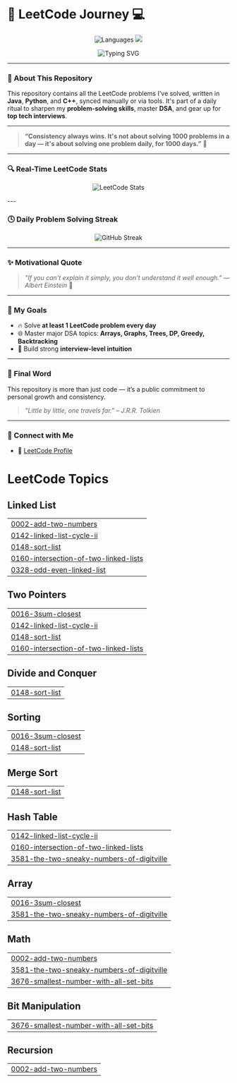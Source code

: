 
# 🚀 LeetCode Journey 💻

<p align="center">
  <img src="https://img.shields.io/badge/Languages-%20C++-informational?style=flat-square&logo=leetcode&color=brightgreen" alt="Languages">
  <img src="https://img.shields.io/badge/Goal-Solve%20DSA%20Daily-orange?style=flat-square&logo=target">
</p>

<p align="center">
  <img src="https://readme-typing-svg.demolab.com?font=Fira+Code&weight=500&pause=1000&color=30F7DB&center=true&vCenter=true&multiline=true&width=900&height=80&lines=Welcome+to+My+LeetCode+Solutions+Repo!;Tracking+Daily+DSA+Progress+using+C%2B%2B+!" alt="Typing SVG" />
</p>

---

### 📌 About This Repository

This repository contains all the LeetCode problems I've solved, written in **Java**, **Python**, and **C++**, synced manually or via tools. It's part of a daily ritual to sharpen my **problem-solving skills**, master **DSA**, and gear up for **top tech interviews**.

---

> **“Consistency always wins. It's not about solving 1000 problems in a day — it's about solving one problem daily, for 1000 days.”** 🌱

---

### 🔍 Real-Time LeetCode Stats

<p align="center">
  <img src="https://leetcard.jacoblin.cool/rishabhpandey3011?ext=activity&theme=unicorn" alt="LeetCode Stats" />
</p>
---

### 🕓 Daily Problem Solving Streak

<p align="center">
  <img src="https://streak-stats.demolab.com/?user=rishabhpandey30&theme=tokyonight_duo" alt="GitHub Streak" />
</p>

---

### ✨ Motivational Quote

> _"If you can't explain it simply, you don't understand it well enough." — Albert Einstein_ 🧠

---

### 🎯 My Goals

- 🔥 Solve **at least 1 LeetCode problem every day**
- 🌐 Master major DSA topics: **Arrays, Graphs, Trees, DP, Greedy, Backtracking**
- 💼 Build strong **interview-level intuition**

---


### 🙌 Final Word

This repository is more than just code — it’s a public commitment to personal growth and consistency.

> _“Little by little, one travels far.” – J.R.R. Tolkien_


---

### 🔗 Connect with Me

- 📘 [LeetCode Profile](https://leetcode.com/u/rishabhpandey3011/)

<!---LeetCode Topics Start-->
# LeetCode Topics
## Linked List
|  |
| ------- |
| [0002-add-two-numbers](https://github.com/rishabhpandey30/DSA/tree/master/0002-add-two-numbers) |
| [0142-linked-list-cycle-ii](https://github.com/rishabhpandey30/DSA/tree/master/0142-linked-list-cycle-ii) |
| [0148-sort-list](https://github.com/rishabhpandey30/DSA/tree/master/0148-sort-list) |
| [0160-intersection-of-two-linked-lists](https://github.com/rishabhpandey30/DSA/tree/master/0160-intersection-of-two-linked-lists) |
| [0328-odd-even-linked-list](https://github.com/rishabhpandey30/DSA/tree/master/0328-odd-even-linked-list) |
## Two Pointers
|  |
| ------- |
| [0016-3sum-closest](https://github.com/rishabhpandey30/DSA/tree/master/0016-3sum-closest) |
| [0142-linked-list-cycle-ii](https://github.com/rishabhpandey30/DSA/tree/master/0142-linked-list-cycle-ii) |
| [0148-sort-list](https://github.com/rishabhpandey30/DSA/tree/master/0148-sort-list) |
| [0160-intersection-of-two-linked-lists](https://github.com/rishabhpandey30/DSA/tree/master/0160-intersection-of-two-linked-lists) |
## Divide and Conquer
|  |
| ------- |
| [0148-sort-list](https://github.com/rishabhpandey30/DSA/tree/master/0148-sort-list) |
## Sorting
|  |
| ------- |
| [0016-3sum-closest](https://github.com/rishabhpandey30/DSA/tree/master/0016-3sum-closest) |
| [0148-sort-list](https://github.com/rishabhpandey30/DSA/tree/master/0148-sort-list) |
## Merge Sort
|  |
| ------- |
| [0148-sort-list](https://github.com/rishabhpandey30/DSA/tree/master/0148-sort-list) |
## Hash Table
|  |
| ------- |
| [0142-linked-list-cycle-ii](https://github.com/rishabhpandey30/DSA/tree/master/0142-linked-list-cycle-ii) |
| [0160-intersection-of-two-linked-lists](https://github.com/rishabhpandey30/DSA/tree/master/0160-intersection-of-two-linked-lists) |
| [3581-the-two-sneaky-numbers-of-digitville](https://github.com/rishabhpandey30/DSA/tree/master/3581-the-two-sneaky-numbers-of-digitville) |
## Array
|  |
| ------- |
| [0016-3sum-closest](https://github.com/rishabhpandey30/DSA/tree/master/0016-3sum-closest) |
| [3581-the-two-sneaky-numbers-of-digitville](https://github.com/rishabhpandey30/DSA/tree/master/3581-the-two-sneaky-numbers-of-digitville) |
## Math
|  |
| ------- |
| [0002-add-two-numbers](https://github.com/rishabhpandey30/DSA/tree/master/0002-add-two-numbers) |
| [3581-the-two-sneaky-numbers-of-digitville](https://github.com/rishabhpandey30/DSA/tree/master/3581-the-two-sneaky-numbers-of-digitville) |
| [3676-smallest-number-with-all-set-bits](https://github.com/rishabhpandey30/DSA/tree/master/3676-smallest-number-with-all-set-bits) |
## Bit Manipulation
|  |
| ------- |
| [3676-smallest-number-with-all-set-bits](https://github.com/rishabhpandey30/DSA/tree/master/3676-smallest-number-with-all-set-bits) |
## Recursion
|  |
| ------- |
| [0002-add-two-numbers](https://github.com/rishabhpandey30/DSA/tree/master/0002-add-two-numbers) |
<!---LeetCode Topics End-->